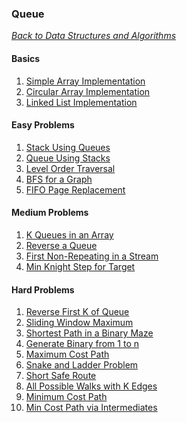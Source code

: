 ### Queue

[_Back to Data Structures and Algorithms_](../readme.md)

#### Basics
1. [Simple Array Implementation](problems/queue-simple-array-implementation.md)
2. [Circular Array Implementation](problems/queue-circular-array-implementation.md)
3. [Linked List Implementation](problems/queue-linked-list-implementation.md)

#### Easy Problems
1. [Stack Using Queues]()
2. [Queue Using Stacks]()
3. [Level Order Traversal]()
4. [BFS for a Graph]()
5. [FIFO Page Replacement]()

#### Medium Problems
1. [K Queues in an Array]()
2. [Reverse a Queue]()
3. [First Non-Repeating in a Stream]()
4. [Min Knight Step for Target]()

#### Hard Problems
1. [Reverse First K of Queue]()
2. [Sliding Window Maximum]()
3. [Shortest Path in a Binary Maze]()
4. [Generate Binary from 1 to n]()
5. [Maximum Cost Path]()
6. [Snake and Ladder Problem]()
7. [Short Safe Route]()
8. [All Possible Walks with K Edges]()
9. [Minimum Cost Path]()
10. [Min Cost Path via Intermediates]()
